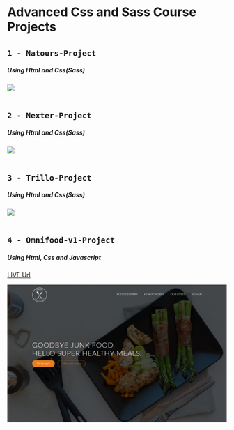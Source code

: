 # Advanced Css and Sass Course Projects

## `1 - Natours-Project`

##### Using Html and Css(Sass)

![](images/Natours.gif)

#

## `2 - Nexter-Project`

##### Using Html and Css(Sass)

![](images/Nexter.gif)

#

## `3 - Trillo-Project`

##### Using Html and Css(Sass)

![](images/Trillo.png)

#

## `4 - Omnifood-v1-Project`

##### Using Html, Css and Javascript

[LIVE Url](https://omnifood-v1-dova.netlify.app/)

![](images/Omnifood-v1.png)
